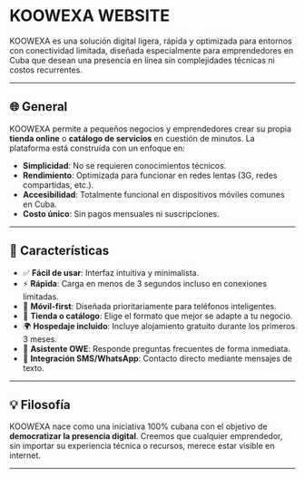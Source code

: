 # KOOWEXA WEBSITE

KOOWEXA es una solución digital ligera, rápida y optimizada para entornos con conectividad limitada, diseñada especialmente para emprendedores en Cuba que desean una presencia en línea sin complejidades técnicas ni costos recurrentes.

---

## 🌐 General

KOOWEXA permite a pequeños negocios y emprendedores crear su propia **tienda online** o **catálogo de servicios** en cuestión de minutos. La plataforma está construida con un enfoque en:

- **Simplicidad**: No se requieren conocimientos técnicos.
- **Rendimiento**: Optimizada para funcionar en redes lentas (3G, redes compartidas, etc.).
- **Accesibilidad**: Totalmente funcional en dispositivos móviles comunes en Cuba.
- **Costo único**: Sin pagos mensuales ni suscripciones.

---

## 🚀 Características

- ✅ **Fácil de usar**: Interfaz intuitiva y minimalista.
- ⚡ **Rápida**: Carga en menos de 3 segundos incluso en conexiones limitadas.
- 📱 **Móvil-first**: Diseñada prioritariamente para teléfonos inteligentes.
- 🛒 **Tienda o catálogo**: Elige el formato que mejor se adapte a tu negocio.
- 🌍 **Hospedaje incluido**: Incluye alojamiento gratuito durante los primeros 3 meses.
- 🤖 **Asistente OWE**: Responde preguntas frecuentes de forma inmediata.
- 📲 **Integración SMS/WhatsApp**: Contacto directo mediante mensajes de texto.

---

## 💡 Filosofía

KOOWEXA nace como una iniciativa 100% cubana con el objetivo de **democratizar la presencia digital**. Creemos que cualquier emprendedor, sin importar su experiencia técnica o recursos, merece estar visible en internet.

---